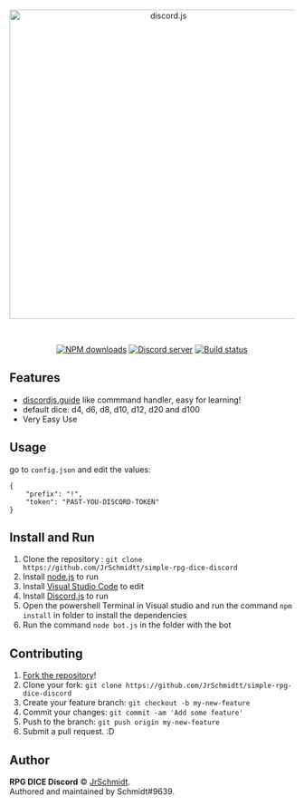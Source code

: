 <div align="center">
  <br />
  <p>
    <a href="https://discord.gg/THZ73Ey"><img src="https://i.imgur.com/oo3ET6d.png" width="546" alt="discord.js" /></a>
		
  </p>
  <br />
  <p>
		<a href="https://www.npmjs.com/package/discord.js"><img src="https://img.shields.io/npm/dt/discord.js.svg?maxAge=3600" alt="NPM downloads" /></a>
    <a href="https://discord.gg/THZ73Ey"><img src="https://discordapp.com/api/guilds/222078108977594368/embed.png" alt="Discord server" /></a>
		 <a href="https://github.com/discordjs/discord.js/actions"><img src="https://github.com/discordjs/discord.js/workflows/Testing/badge.svg" alt="Build status" /></a>
</div>

## Features

* [discordjs.guide](https://discordjs.guide/) like commmand handler, easy for learning!
* default dice: d4, d6, d8, d10, d12, d20 and d100
* Very Easy Use

## Usage

go to `config.json` and edit the values:

```
{
    "prefix": "!",
    "token": "PAST-YOU-DISCORD-TOKEN"
}
```

## Install and Run
1. Clone the repository : `git clone https://github.com/JrSchmidtt/simple-rpg-dice-discord`
2. Install [node.js](https://nodejs.org/en/) to run 
3. Install [Visual Studio Code](https://code.visualstudio.com/) to edit 
4. Install [Discord.js](https://discord.js.org/#/) to run
5. Open the powershell Terminal in Visual studio and run the command ``` npm install ``` in folder to install the dependencies
6. Run the command ```node bot.js``` in the folder with the bot

## Contributing

1. [Fork the repository](https://github.com/JrSchmidtt/simple-rpg-dice-discord)!
2. Clone your fork: `git clone https://github.com/JrSchmidtt/simple-rpg-dice-discord`
3. Create your feature branch: `git checkout -b my-new-feature`
4. Commit your changes: `git commit -am 'Add some feature'`
5. Push to the branch: `git push origin my-new-feature`
6. Submit a pull request. :D

## Author

**RPG DICE Discord** © [JrSchmidt](https://github.com/JrSchmidtt).  
Authored and maintained by Schmidt#9639.
